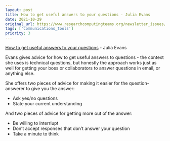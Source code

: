 ```yaml
---
layout: post
title: How to get useful answers to your questions - Julia Evans
date: 2021-10-29
original_url: https://www.researchcomputingteams.org/newsletter_issues/0098
tags: ['communications_tools']
priority: 3
---
```


<!-- markdownlint-disable MD033 -->
<!-- markdownlint-disable MD041 -->
<!-- markdownlint-disable MD049 -->

[How to get useful answers to your questions](https://jvns.ca/blog/2021/10/21/how-to-get-useful-answers-to-your-questions/) - Julia Evans

Evans gives advice for how to get useful answers to questions - the context she uses is technical questions, but honestly the approach works just as well for getting your boss or collaborators to answer questions in email, or anything else.

She offers two pieces of advice for making it easier for the question-answerer to give you the answer:

- Ask yes/no questions
- State your current understanding

And two pieces of advice for getting more out of the answer:

- Be willing to interriupt
- Don’t accept responses that don’t answer your question
- Take a minute to think